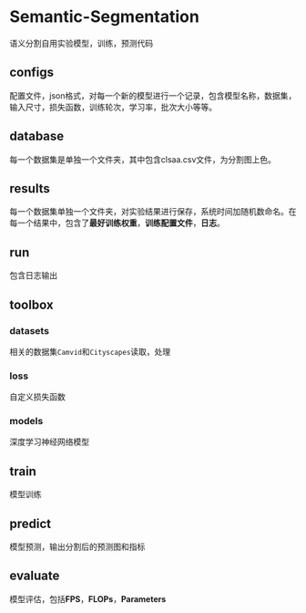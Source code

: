 # Semantic-Segmentation
语义分割自用实验模型，训练，预测代码

## configs

配置文件，json格式，对每一个新的模型进行一个记录，包含模型名称，数据集，输入尺寸，损失函数，训练轮次，学习率，批次大小等等。

## database

每一个数据集是单独一个文件夹，其中包含clsaa.csv文件，为分割图上色。

## results

每一个数据集单独一个文件夹，对实验结果进行保存，系统时间加随机数命名。在每一个结果中，包含了**最好训练权重**，**训练配置文件**，**日志**。

## run
包含日志输出

## toolbox

### datasets

相关的数据集`Camvid`和`Cityscapes`读取，处理

### loss

自定义损失函数

### models

深度学习神经网络模型


## train

模型训练

## predict

模型预测，输出分割后的预测图和指标

## evaluate

模型评估，包括**FPS**，**FLOPs**，**Parameters**
